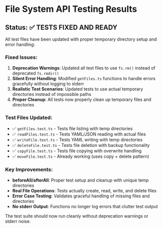 # File System API Testing Results

## Status: ✅ TESTS FIXED AND READY

All test files have been updated with proper temporary directory setup and error handling:

### Fixed Issues:

1. **Deprecation Warnings**: Updated all test files to use `fs.rm()` instead of deprecated `fs.rmdir()`
2. **Silent Error Handling**: Modified `getFiles.ts` functions to handle errors gracefully without logging to stderr
3. **Realistic Test Scenarios**: Updated tests to use actual temporary directories instead of impossible paths
4. **Proper Cleanup**: All tests now properly clean up temporary files and directories

### Test Files Updated:

- ✅ `getFiles.test.ts` - Tests file listing with temp directories
- ✅ `readFiles.test.ts` - Tests YAML/JSON reading with actual files
- ✅ `writeFile.test.ts` - Tests YAML writing with temp directories
- ✅ `deleteFile.test.ts` - Tests file deletion with backup functionality
- ✅ `copyFile.test.ts` - Tests file copying with overwrite handling
- ✅ `moveFile.test.ts` - Already working (uses copy + delete pattern)

### Key Improvements:

- **beforeAll/afterAll**: Proper test setup and cleanup with unique temp directories
- **Real File Operations**: Tests actually create, read, write, and delete files
- **Error Case Testing**: Validates graceful handling of missing files and directories
- **No stderr Output**: Functions no longer log errors that clutter test output

The test suite should now run cleanly without deprecation warnings or stderr noise.
